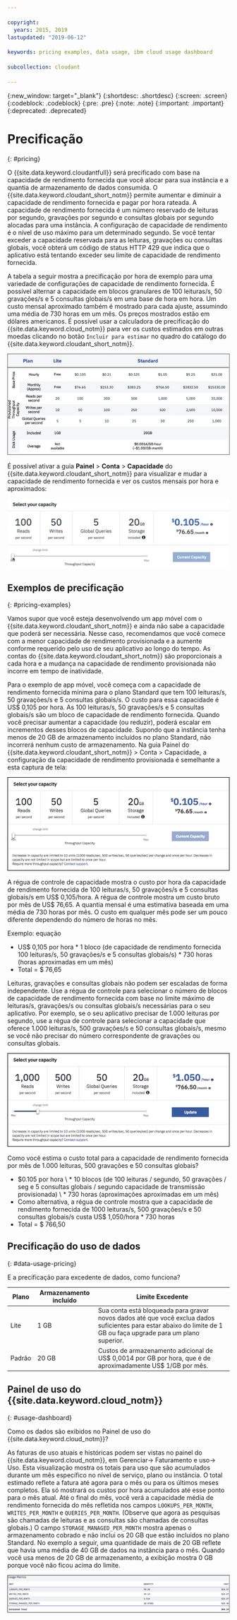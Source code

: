 ```yaml
---

copyright:
  years: 2015, 2019
lastupdated: "2019-06-12"

keywords: pricing examples, data usage, ibm cloud usage dashboard

subcollection: cloudant

---
```


{:new_window: target="_blank"}
{:shortdesc: .shortdesc}
{:screen: .screen}
{:codeblock: .codeblock}
{:pre: .pre}
{:note: .note}
{:important: .important}
{:deprecated: .deprecated}

<!-- Acrolinx: 2019-01-11 -->

# Precificação
{: #pricing}

O {{site.data.keyword.cloudantfull}} será precificado com base na capacidade de rendimento fornecida que você alocar para sua instância e a quantia de armazenamento de dados consumida. O {{site.data.keyword.cloudant_short_notm}} permite aumentar e diminuir a capacidade de rendimento fornecida e pagar por hora rateada. A capacidade de rendimento fornecida é um número reservado de leituras por segundo, gravações por segundo e consultas globais por segundo alocadas para uma instância. A configuração de capacidade de rendimento é o nível de uso máximo para um determinado segundo. Se você tentar exceder a capacidade reservada para as leituras, gravações ou consultas globais, você obterá um código de status HTTP 429 que indica que o aplicativo está tentando exceder seu limite de capacidade de rendimento fornecida.

A tabela a seguir mostra a precificação por hora de exemplo para uma variedade de configurações de capacidade de rendimento fornecida. É possível alternar a capacidade em blocos granulares de 100 leituras/s, 50 gravações/s e 5 consultas globais/s em uma base de hora em hora. Um custo mensal aproximado também é mostrado para cada ajuste, assumindo uma média de 730 horas em um mês. Os preços mostrados estão em dólares americanos. É possível usar a calculadora de precificação do {{site.data.keyword.cloud_notm}} para ver os custos estimados em outras moedas clicando no botão `Incluir para estimar` no quadro do catálogo do {{site.data.keyword.cloudant_short_notm}}.

![planilha de precificação](../images/pricing_spreadsheet.png)

É possível ativar a guia **Painel** > **Conta** > **Capacidade** do {{site.data.keyword.cloudant_short_notm}} para visualizar e mudar a capacidade de rendimento fornecida e ver os custos mensais por hora e aproximados: 

![slider](../images/migrate2.gif)

## Exemplos de precificação 
{: #pricing-examples}

Vamos supor que você esteja desenvolvendo um app móvel com o {{site.data.keyword.cloudant_short_notm}} e ainda não sabe a capacidade
que poderá ser necessária. Nesse caso, recomendamos que você comece com a menor capacidade de rendimento
provisionada e a aumente conforme requerido pelo uso de seu aplicativo ao longo do tempo. As contas do {{site.data.keyword.cloudant_short_notm}}
são proporcionais a cada hora e a mudança na capacidade de rendimento provisionada não incorre em tempo de inatividade. 

Para o exemplo de app móvel, você começa com a capacidade de rendimento fornecida mínima para o
plano Standard que tem 100 leituras/s, 50 gravações/s e 5 consultas globais/s. O custo para
essa capacidade é US$ 0,105 por hora. As 100 leituras/s, 50 gravações/s e 5 consultas globais/s são um
bloco de capacidade de rendimento fornecida. Quando você precisar aumentar a capacidade (ou reduzir), poderá
escalar em incrementos desses blocos de capacidade. Supondo que a instância tenha menos de
20 GB de armazenamento incluídos no plano Standard, não incorrerá nenhum custo de armazenamento. Na guia
Painel do {{site.data.keyword.cloudant_short_notm}} > Conta > Capacidade, a
configuração da capacidade de rendimento provisionada é semelhante a esta captura de tela:

![Guia Capacidade do painel do {{site.data.keyword.cloudant_short_notm}}](../images/cloudant-dashboard.png)

A régua de controle de capacidade mostra o custo por hora da capacidade de rendimento fornecida de 100 leituras/s, 50 gravações/s e 5 consultas globais/s em US$ 0,105/hora. A régua de controle mostra um custo bruto por mês de US$ 76,65. A quantia mensal é uma estimativa baseada em uma média de 730 horas por mês. O custo em qualquer mês pode ser um pouco diferente dependendo do número de horas no mês.

Exemplo: equação 

- US$ 0,105 por hora \* 1 bloco (de capacidade de rendimento fornecida 100 leituras/s, 50 gravações/s e 5 consultas globais/s) \* 730 horas (horas aproximadas em um mês)
- Total = $ 76,65


Leituras, gravações e consultas globais não podem ser escaladas de forma independente. Use a régua de controle para selecionar o número de blocos de capacidade de rendimento fornecida com base no limite máximo de leituras/s, gravações/s ou consultas globais/s necessárias para o seu aplicativo. Por exemplo, se o seu aplicativo precisar de 1.000 leituras por segundo, use a régua de controle para selecionar a capacidade que oferece 1.000 leituras/s, 500 gravações/s e 50 consultas globais/s, mesmo se você não precisar do número correspondente de gravações ou consultas globais.

![Guia Capacidade do painel do {{site.data.keyword.cloudant_short_notm}} com mais capacidade selecionada](../images/cloudant-gran-tuning.png)

Como você estima o custo total para a capacidade de rendimento fornecida por mês de 1.000 leituras, 500 gravações e 50 consultas globais? 

- $0.105 por hora \ * 10 blocos (de 100 leituras / segundo, 50 gravações / seg e 5 consultas globais / segundo capacidade de transmissão provisionada) \ * 730 horas (aproximações aproximadas em um mês)
- Como alternativa, a régua de controle mostra que a capacidade de rendimento fornecida de 1000 leituras/s, 500 gravações/s e 50 consultas globais/s custa US$ 1,050/hora \* 730 horas
- Total = $ 766,50

## Precificação do uso de dados
{: #data-usage-pricing}

E a precificação para excedente de dados, como funciona?

Plano | Armazenamento incluído | Limite Excedente
-----|------------------|--------------
Lite | 1 GB |  Sua conta está bloqueada para gravar novos dados até que você exclua dados suficientes para estar abaixo do limite de 1 GB ou faça upgrade para um plano superior.
Padrão | 20 GB | Custos de armazenamento adicional de US$ 0,0014 por GB por hora, que é de aproximadamente US$ 1/GB por mês.

## Painel de uso do {{site.data.keyword.cloud_notm}} 
{: #usage-dashboard}

Como os dados são exibidos no Painel de uso do {{site.data.keyword.cloud_notm}}?

As faturas de uso atuais e históricas podem ser vistas no painel do {{site.data.keyword.cloud_notm}}, em Gerenciar-> Faturamento e uso-> Uso. Esta visualização mostra os totais para uso que são acumulados durante um mês específico no nível de serviço, plano ou instância.  O total estimado reflete a fatura até agora para o mês ou para os últimos meses completos. Ela só mostrará os custos por hora acumulados até esse ponto para o mês atual. Até o final do mês, você verá a capacidade média de rendimento fornecida do mês refletida nos campos `LOOKUPS_PER_MONTH`, `WRITES_PER_MONTH` e `QUERIES_PER_MONTH`. (Observe que agora as pesquisas são chamadas de leituras e as consultas são chamadas de consultas globais.) O campo `STORAGE_MANAGED_PER_MONTH` mostra apenas o armazenamento cobrado e não inclui os 20 GB que estão incluídos no plano Standard. No exemplo a seguir, uma quantidade de mais de 20 GB reflete que havia uma média de 40 GB de dados na instância para o mês. Quando você usa menos de 20 GB de armazenamento, a exibição mostra 0 GB porque você não ficou acima do limite.   

![Visualização de métricas de uso do Painel do {{site.data.keyword.cloudant_short_notm}} com ARMAZENAMENTO GERENCIADO POR MÊS mais alto](../images/usage-dashboard1.png)


